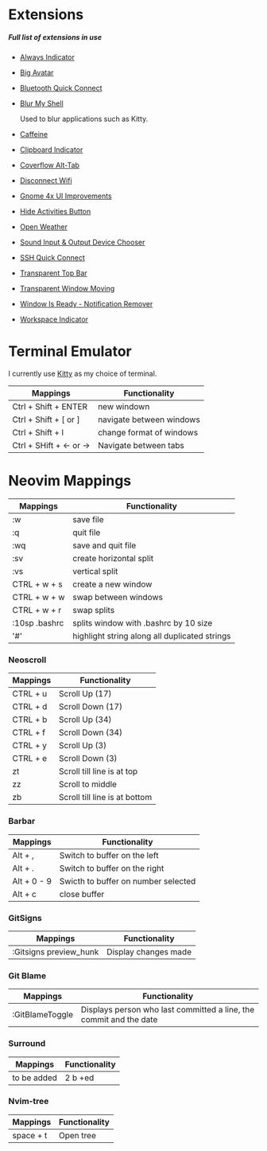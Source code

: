 # Extensions
##### **Full list of extensions in use**
* [Always Indicator](https://extensions.gnome.org/extension/2594/always-indicator/)
* [Big Avatar](https://extensions.gnome.org/extension/3488/big-avatar/)
* [Bluetooth Quick Connect](https://extensions.gnome.org/extension/1401/bluetooth-quick-connect/)
* [Blur My Shell](https://extensions.gnome.org/extension/3193/blur-my-shell/)

    Used to blur applications such as Kitty.

* [Caffeine](https://extensions.gnome.org/extension/517/caffeine/)
* [Clipboard Indicator](https://extensions.gnome.org/extension/779/clipboard-indicator/)
* [Coverflow Alt-Tab](https://extensions.gnome.org/extension/97/coverflow-alt-tab/)
* [Disconnect Wifi](https://extensions.gnome.org/extension/904/disconnect-wifi/#:~:text=Adds%20a%20Disconnect%20option%20for,option%2C%20after%20network%20is%20disconnected.)
* [Gnome 4x UI Improvements](https://extensions.gnome.org/extension/4158/gnome-40-ui-improvements/)
* [Hide Activities Button](https://extensions.gnome.org/extension/744/hide-activities-button/)
* [Open Weather](https://extensions.gnome.org/extension/750/openweather/)
* [Sound Input & Output Device Chooser](https://extensions.gnome.org/extension/906/sound-output-device-chooser/)
* [SSH Quick Connect](https://extensions.gnome.org/extension/3237/ssh-quick-connect/)
* [Transparent Top Bar](https://extensions.gnome.org/extension/1708/transparent-top-bar/)
* [Transparent Window Moving](https://extensions.gnome.org/extension/1446/transparent-window-moving/)
* [Window Is Ready - Notification Remover](https://extensions.gnome.org/extension/1007/window-is-ready-notification-remover/)
* [Workspace Indicator](https://extensions.gnome.org/extension/3952/workspace-indicator/)

# Terminal Emulator
I currently use [Kitty](https://github.com/kovidgoyal/kitty) as my choice of terminal.

Mappings | Functionality
----------- | -----------
Ctrl + Shift + ENTER | new windown
Ctrl + Shift + [  or ] | navigate between windows
Ctrl + Shift + l | change format of windows
Ctrl + SHift + <- or -> | Navigate between tabs



# Neovim Mappings

Mappings | Functionality
------------- | --------
:w | save file
:q | quit file
:wq | save and quit file
:sv | create horizontal split
:vs | vertical split
CTRL + w + s | create a new window
CTRL + w + w | swap between windows
CTRL + w + r | swap splits
:10sp .bashrc | splits window with .bashrc by 10 size
'#' | highlight string along all duplicated strings

### Neoscroll
Mappings | Functionality
------------ | -----
CTRL + u | Scroll Up (17)
CTRL + d | Scroll Down (17)
CTRL + b | Scroll Up (34)
CTRL + f | Scroll Down (34)
CTRL + y| Scroll Up (3)
CTRL + e| Scroll Down (3)
zt | Scroll till line is at top
zz | Scroll to middle
zb | Scroll till line is at bottom

### Barbar
Mappings | Functionality
------------ | -----
Alt + , | Switch to buffer on the left
Alt + . | Switch to buffer on the right
Alt + 0 - 9 | Swicth to buffer on number selected
Alt + c | close buffer


### GitSigns
Mappings | Functionality
------------ | -----
:Gitsigns preview_hunk | Display changes made

### Git Blame
Mappings | Functionality
------------ | -----
:GitBlameToggle | Displays person who last committed a line, the commit and the date

### Surround
Mappings | Functionality
------------ | -----
 to be added | 2 b +ed

### Nvim-tree
Mappings | Functionality
------------ | -----
space + t | Open tree
